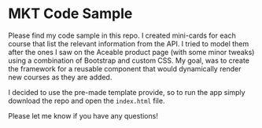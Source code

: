 # MKT Code Sample

Please find my code sample in this repo. I created mini-cards for each course that list the relevant information from the API. I tried to model them after the ones I saw on the Aceable product page (with some minor tweaks) using a combination of Bootstrap and custom CSS. My goal, was to create the framework for a reusable component that would dynamically render new courses as they are added.

I decided to use the pre-made template provide, so to run the app simply download the repo and open the `index.html` file.

Please let me know if you have any questions!
